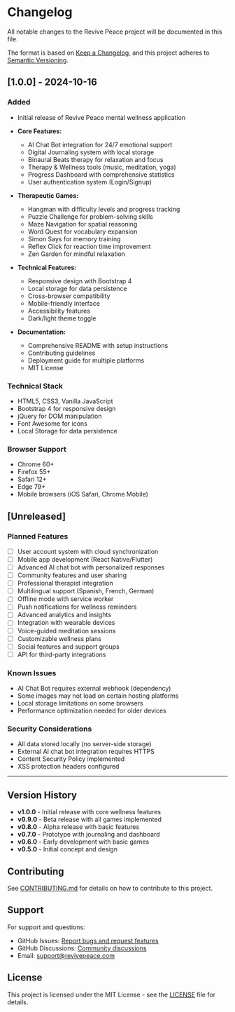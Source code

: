 # Changelog

All notable changes to the Revive Peace project will be documented in this file.

The format is based on [Keep a Changelog](https://keepachangelog.com/en/1.0.0/),
and this project adheres to [Semantic Versioning](https://semver.org/spec/v2.0.0.html).

## [1.0.0] - 2024-10-16

### Added
- Initial release of Revive Peace mental wellness application
- **Core Features:**
  - AI Chat Bot integration for 24/7 emotional support
  - Digital Journaling system with local storage
  - Binaural Beats therapy for relaxation and focus
  - Therapy & Wellness tools (music, meditation, yoga)
  - Progress Dashboard with comprehensive statistics
  - User authentication system (Login/Signup)

- **Therapeutic Games:**
  - Hangman with difficulty levels and progress tracking
  - Puzzle Challenge for problem-solving skills
  - Maze Navigation for spatial reasoning
  - Word Quest for vocabulary expansion
  - Simon Says for memory training
  - Reflex Click for reaction time improvement
  - Zen Garden for mindful relaxation

- **Technical Features:**
  - Responsive design with Bootstrap 4
  - Local storage for data persistence
  - Cross-browser compatibility
  - Mobile-friendly interface
  - Accessibility features
  - Dark/light theme toggle

- **Documentation:**
  - Comprehensive README with setup instructions
  - Contributing guidelines
  - Deployment guide for multiple platforms
  - MIT License

### Technical Stack
- HTML5, CSS3, Vanilla JavaScript
- Bootstrap 4 for responsive design
- jQuery for DOM manipulation
- Font Awesome for icons
- Local Storage for data persistence

### Browser Support
- Chrome 60+
- Firefox 55+
- Safari 12+
- Edge 79+
- Mobile browsers (iOS Safari, Chrome Mobile)

## [Unreleased]

### Planned Features
- [ ] User account system with cloud synchronization
- [ ] Mobile app development (React Native/Flutter)
- [ ] Advanced AI chat bot with personalized responses
- [ ] Community features and user sharing
- [ ] Professional therapist integration
- [ ] Multilingual support (Spanish, French, German)
- [ ] Offline mode with service worker
- [ ] Push notifications for wellness reminders
- [ ] Advanced analytics and insights
- [ ] Integration with wearable devices
- [ ] Voice-guided meditation sessions
- [ ] Customizable wellness plans
- [ ] Social features and support groups
- [ ] API for third-party integrations

### Known Issues
- AI Chat Bot requires external webhook (dependency)
- Some images may not load on certain hosting platforms
- Local storage limitations on some browsers
- Performance optimization needed for older devices

### Security Considerations
- All data stored locally (no server-side storage)
- External AI chat bot integration requires HTTPS
- Content Security Policy implemented
- XSS protection headers configured

---

## Version History

- **v1.0.0** - Initial release with core wellness features
- **v0.9.0** - Beta release with all games implemented
- **v0.8.0** - Alpha release with basic features
- **v0.7.0** - Prototype with journaling and dashboard
- **v0.6.0** - Early development with basic games
- **v0.5.0** - Initial concept and design

## Contributing

See [CONTRIBUTING.md](CONTRIBUTING.md) for details on how to contribute to this project.

## Support

For support and questions:
- GitHub Issues: [Report bugs and request features](https://github.com/yourusername/revive-peace/issues)
- GitHub Discussions: [Community discussions](https://github.com/yourusername/revive-peace/discussions)
- Email: support@revivepeace.com

## License

This project is licensed under the MIT License - see the [LICENSE](LICENSE) file for details.